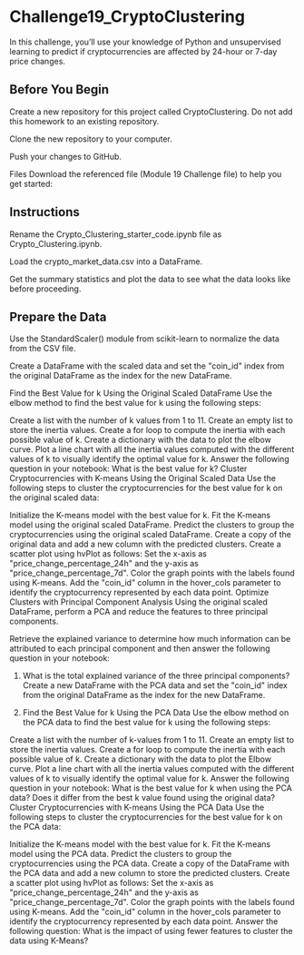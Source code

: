 # Challenge19_CryptoClustering

In this challenge, you’ll use your knowledge of Python and unsupervised learning to predict if cryptocurrencies are affected by 24-hour or 7-day price changes.

## Before You Begin
Create a new repository for this project called CryptoClustering. Do not add this homework to an existing repository.

Clone the new repository to your computer.

Push your changes to GitHub.

Files Download the referenced file (Module 19 Challenge file) to help you get started:

## Instructions
Rename the Crypto_Clustering_starter_code.ipynb file as Crypto_Clustering.ipynb.

Load the crypto_market_data.csv into a DataFrame.

Get the summary statistics and plot the data to see what the data looks like before proceeding.

## Prepare the Data
Use the StandardScaler() module from scikit-learn to normalize the data from the CSV file.

Create a DataFrame with the scaled data and set the "coin_id" index from the original DataFrame as the index for the new DataFrame.

Find the Best Value for k Using the Original Scaled DataFrame Use the elbow method to find the best value for k using the following steps:

Create a list with the number of k values from 1 to 11. Create an empty list to store the inertia values. Create a for loop to compute the inertia with each possible value of k. Create a dictionary with the data to plot the elbow curve. Plot a line chart with all the inertia values computed with the different values of k to visually identify the optimal value for k. Answer the following question in your notebook: What is the best value for k? Cluster Cryptocurrencies with K-means Using the Original Scaled Data Use the following steps to cluster the cryptocurrencies for the best value for k on the original scaled data:

Initialize the K-means model with the best value for k. Fit the K-means model using the original scaled DataFrame. Predict the clusters to group the cryptocurrencies using the original scaled DataFrame. Create a copy of the original data and add a new column with the predicted clusters. Create a scatter plot using hvPlot as follows: Set the x-axis as "price_change_percentage_24h" and the y-axis as "price_change_percentage_7d". Color the graph points with the labels found using K-means. Add the "coin_id" column in the hover_cols parameter to identify the cryptocurrency represented by each data point. Optimize Clusters with Principal Component Analysis Using the original scaled DataFrame, perform a PCA and reduce the features to three principal components.

Retrieve the explained variance to determine how much information can be attributed to each principal component and then answer the following question in your notebook:

1. What is the total explained variance of the three principal components? Create a new DataFrame with the PCA data and set the "coin_id" index from the original DataFrame as the index for the new DataFrame.

2. Find the Best Value for k Using the PCA Data Use the elbow method on the PCA data to find the best value for k using the following steps:

Create a list with the number of k-values from 1 to 11. Create an empty list to store the inertia values. Create a for loop to compute the inertia with each possible value of k. Create a dictionary with the data to plot the Elbow curve. Plot a line chart with all the inertia values computed with the different values of k to visually identify the optimal value for k. Answer the following question in your notebook: What is the best value for k when using the PCA data? Does it differ from the best k value found using the original data? Cluster Cryptocurrencies with K-means Using the PCA Data Use the following steps to cluster the cryptocurrencies for the best value for k on the PCA data:

Initialize the K-means model with the best value for k. Fit the K-means model using the PCA data. Predict the clusters to group the cryptocurrencies using the PCA data. Create a copy of the DataFrame with the PCA data and add a new column to store the predicted clusters. Create a scatter plot using hvPlot as follows: Set the x-axis as "price_change_percentage_24h" and the y-axis as "price_change_percentage_7d". Color the graph points with the labels found using K-means. Add the "coin_id" column in the hover_cols parameter to identify the cryptocurrency represented by each data point. Answer the following question: What is the impact of using fewer features to cluster the data using K-Means?
